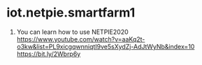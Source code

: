 # iot.netpie.smartfarm1
1. You can learn how to use NETPIE2020
https://www.youtube.com/watch?v=aaKq2t-o3kw&list=PL9xicgqwnniqtI9ve5sXydZj-AdJtWyNb&index=10
https://bit.ly/2Wbrp6y
